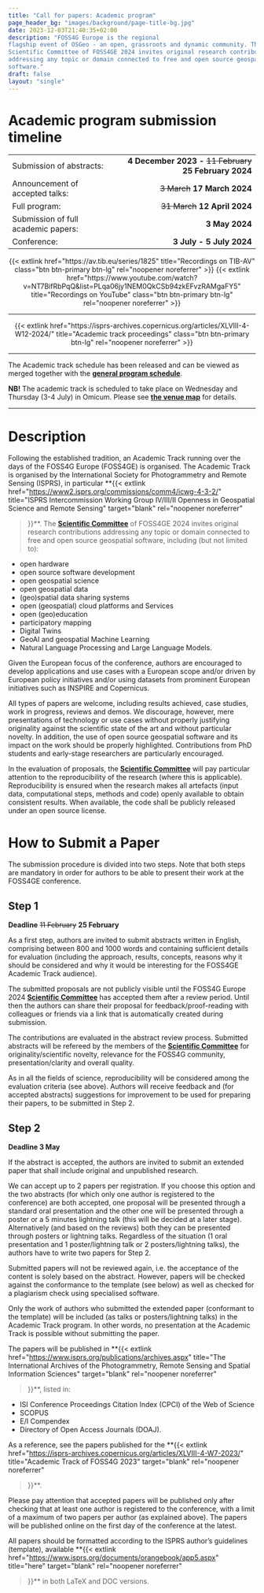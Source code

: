 ```yaml
---
title: "Call for papers: Academic program"
page_header_bg: "images/background/page-title-bg.jpg"
date: 2023-12-03T21:40:35+02:00
description: "FOSS4G Europe is the regional
flagship event of OSGeo - an open, grassroots and dynamic community. The
Scientific Committee of FOSS4GE 2024 invites original research contributions
addressing any topic or domain connected to free and open source geospatial
software."
draft: false
layout: "single"
---
```


# Academic program submission timeline
|   |   |
|:--|-------:|
| Submission of abstracts: | **4 December 2023 -** ~~11 February~~ **25 February 2024** |
| Announcement of accepted talks: | ~~3 March~~ **17 March 2024** |
| Full program: | ~~31 March~~ **12 April 2024** |
| Submission of full academic papers: | **3 May 2024** |
| Conference: | **3 July - 5 July 2024** |

<center>
{{< extlink
    href="https://av.tib.eu/series/1825"
    title="Recordings on TIB-AV"       
    class="btn btn-primary btn-lg"
    rel="noopener noreferrer" >}}
{{< extlink
    href="https://www.youtube.com/watch?v=NT7BifRbPqQ&list=PLqa06jy1NEM0QkCSb94zkEFvzRAMgaFY5"
    title="Recordings on YouTube"       
    class="btn btn-primary btn-lg"
    rel="noopener noreferrer" >}}
</center>
<hr>

<center>
{{< extlink
    href="https://isprs-archives.copernicus.org/articles/XLVIII-4-W12-2024/"
    title="Academic track proceedings"       
    class="btn btn-primary btn-lg"
    rel="noopener noreferrer" >}}
</center>
<hr>

The Academic track schedule has been released and can be viewed as merged
together with the [**general program schedule**](../schedule/talks/).

**NB!** The academic track is scheduled to take place on Wednesday and Thursday
(3-4 July) in Omicum. Please see [**the venue map**](../venue/about-venue/)
for details.

<hr>

# Description
Following the established tradition, an Academic Track running over the days of
the FOSS4G Europe (FOSS4GE) is organised. The Academic Track is organised by
the International Society for Photogrammetry and Remote Sensing (ISPRS), in
particular
**{{<
    extlink href="https://www2.isprs.org/commissions/comm4/icwg-4-3-2/"
    title="ISPRS Intercommission Working Group IV/III/II Openness in Geospatial Science and Remote Sensing"
    target="blank"
    rel="noopener noreferrer"
>}}**.
The [**Scientific Committee**](../scientific-committee/) of
FOSS4GE 2024 invites original research contributions addressing any topic or
domain connected to free and open source geospatial software, including (but not
limited to):
- open hardware
- open source software development
- open geospatial science
- open geospatial data
- (geo)spatial data sharing systems
- open (geospatial) cloud platforms and Services
- open (geo)education
- participatory mapping
- Digital Twins
- GeoAI and geospatial Machine Learning
- Natural Language Processing and Large Language Models.

Given the European focus of the conference, authors are encouraged to develop
applications and use cases with a European scope and/or driven by European
policy initiatives and/or using datasets from prominent European initiatives
such as INSPIRE and Copernicus.

All types of papers are welcome, including results achieved, case studies,
work in progress, reviews and demos. We discourage, however, mere presentations
of technology or use cases without properly justifying originality against the
scientific state of the art and without particular novelty. In addition, the
use of open source geospatial software and its impact on the work should be
properly highlighted. Contributions from PhD students and early-stage researchers
are particularly encouraged.

In the evaluation of proposals, the [**Scientific Committee**](../scientific-committee/) will pay particular
attention to the reproducibility of the research (where this is applicable).
Reproducibility is ensured when the research makes all artefacts (input data,
computational steps, methods and code) openly available to obtain consistent
results. When available, the code shall be publicly released under an open
source license.

# How to Submit a Paper
The submission procedure is divided into two steps. Note that both steps are
mandatory in order for authors to be able to present their work at the
FOSS4GE conference.


## Step 1
**Deadline** ~~11 February~~ **25 February**

As a first step, authors are invited to submit abstracts written in English,
comprising between 800 and 1000 words and containing sufficient details for
evaluation (including the approach, results, concepts, reasons why it should be
considered and why it would be interesting for the FOSS4GE Academic Track
audience).

The submitted proposals are not publicly visible until the FOSS4G Europe 2024
[**Scientific Committee**](../scientific-committee/) has accepted them after a review period. Until then
the authors can share their proposal for feedback/proof-reading with colleagues
or friends via a link that is automatically created during submission.

The contributions are evaluated in the abstract review process. Submitted
abstracts will be refereed by the members of the [**Scientific Committee**](../scientific-committee/) for
originality/scientific novelty, relevance for the FOSS4G community,
presentation/clarity and overall quality.

As in all the fields of science, reproducibility will be considered among the
evaluation criteria (see above). Authors will receive feedback and
(for accepted abstracts) suggestions for improvement to be used for preparing
their papers, to be submitted in Step 2.

## Step 2
**Deadline 3 May**  

If the abstract is accepted, the authors are invited to submit an extended
paper that shall include original and unpublished research.

We can accept up to 2 papers per registration. If you choose this option and
the two abstracts (for which only one author is registered to the conference)
are both accepted, one proposal will be presented through a standard oral
presentation and the other one will be presented through a poster or a 5
minutes lightning talk (this will be decided at a later stage). Alternatively
(and based on the reviews) both they can be presented through posters or
lightning talks. Regardless of the situation (1 oral presentation and 1
poster/lightning talk or 2 posters/lightning talks), the authors have to write
two papers for Step 2.

Submitted papers will not be reviewed again, i.e. the acceptance of the content
is solely based on the abstract. However, papers will be checked against the
conformance to the template (see below) as well as checked for a plagiarism check using
specialised software.

Only the work of authors who submitted the extended paper (conformant to the
template) will be included (as talks or posters/lightning talks) in the
Academic Track program. In other words, no presentation at the Academic Track
is possible without submitting the paper.

The papers will be published in
**{{<
    extlink href="https://www.isprs.org/publications/archives.aspx"
    title="The International Archives of the Photogrammetry, Remote Sensing and Spatial Information Sciences"
    target="blank" rel="noopener noreferrer"
>}}**, listed in:
- ISI Conference Proceedings Citation Index (CPCI) of the Web of Science
- SCOPUS
- E/I Compendex
- Directory of Open Access Journals (DOAJ).

As a reference, see the papers published for the
**{{<
    extlink href="https://isprs-archives.copernicus.org/articles/XLVIII-4-W7-2023/"
    title="Academic Track of FOSS4G 2023"
    target="blank" rel="noopener noreferrer"
>}}**.

Please pay attention that accepted papers will be published only after checking
that at least one author is registered to the conference, with a limit of a
maximum of two papers per author (as explained above). The papers will be
published online on the first day of the conference at the latest.

All papers should be formatted according to the ISPRS author’s guidelines
(template), available
**{{<
    extlink href="https://www.isprs.org/documents/orangebook/app5.aspx"
    title="here"
    target="blank" rel="noopener noreferrer"
>}}** in both LaTeX and DOC versions.

<!--center>
    <a href="https://talks.osgeo.org/foss4g-europe-2024-academic-track/cfp"
        class="btn btn-primary btn-lg"
        target="blank" rel="noopener noreferrer"
        style="padding:32px;margin-top:30px;margin-bottom:30px">
        <img src="https://2024.europe.foss4g.org/images/icon/form-icon.png" alt="CFP">
    <span>Submit an academic proposal</span></a>
</center-->
